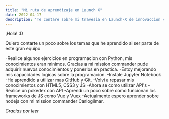 ```yaml
---
title: "Mi ruta de aprendizaje en Launch X"
date: 2022-04-17
description: 'Te contare sobre mi travesia en Launch-X de innovaccion virtual'
---
```


¡Hola! :D

Quiero contarte un poco sobre los temas que he aprendido al ser parte de este gran equipo

-Realice algunos ejercicios en programacion con Python, mis conocimientos eran minimos.
 Gracias a mi mission commander pude adquirir nuevos conocimientos y ponerlos en practica.
-Estoy mejorando mis capacidades logicas sobre la programacion.
-Instale Jupyter Notebook
-He aprendido a utilizar mas GitHub y Git.
-Volvi a repasar mis conocimientos con HTML5, CSS3 y JS
-Ahora se como utilizar API's 
-Realice un pokedex con API
-Aprendi un poco sobre como funcionan los frameworks de JS como Vue y Vuex
-Actualmente espero aprender sobre nodejs con mi mission commander Carlogilmar.


*Gracias por leer*
